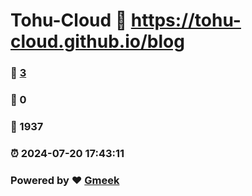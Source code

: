 # Tohu-Cloud :link: https://tohu-cloud.github.io/blog 
### :page_facing_up: [3](https://tohu-cloud.github.io/blog/tag.html) 
### :speech_balloon: 0 
### :hibiscus: 1937 
### :alarm_clock: 2024-07-20 17:43:11 
### Powered by :heart: [Gmeek](https://github.com/Meekdai/Gmeek)
